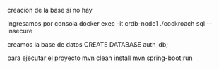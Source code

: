 creacion de la base si no hay 

ingresamos por consola
docker exec -it crdb-node1 ./cockroach sql --insecure

creamos la base de datos
CREATE DATABASE auth_db;



para ejecutar el proyecto
mvn clean install
mvn spring-boot:run

